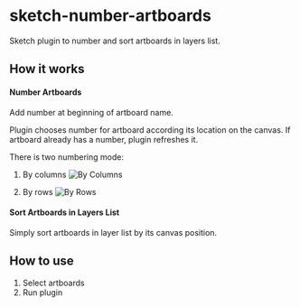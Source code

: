 # sketch-number-artboards
Sketch plugin to number and sort artboards in layers list.

## How it works

#### Number Artboards
Add number at beginning of artboard name.

Plugin chooses number for artboard according its location on the canvas. If artboard already has a number, plugin refreshes it.

There is two numbering mode:
1. By columns
![By Columns](https://dl.dropboxusercontent.com/u/18435190/sketch-number-artboards/by-columns.png)

2. By rows
![By Rows](https://dl.dropboxusercontent.com/u/18435190/sketch-number-artboards/by-rows.png)


#### Sort Artboards in Layers List
Simply sort artboards in layer list by its canvas position.


## How to use
1. Select artboards
2. Run plugin
